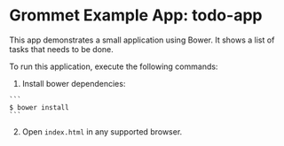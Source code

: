 # Grommet Example App: todo-app

This app demonstrates a small application using Bower. It shows a list of tasks that needs to be done.

To run this application, execute the following commands:

  1. Install bower dependencies:

    ```
    $ bower install
    ```

  2. Open `index.html` in any supported browser.